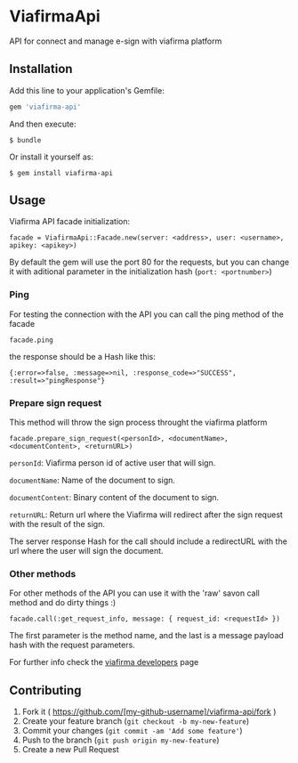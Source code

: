 # ViafirmaApi

API for connect and manage e-sign with viafirma platform

## Installation

Add this line to your application's Gemfile:

```ruby
gem 'viafirma-api'
```

And then execute:

    $ bundle

Or install it yourself as:

    $ gem install viafirma-api

## Usage

Viafirma API facade initialization:

    facade = ViafirmaApi::Facade.new(server: <address>, user: <username>, apikey: <apikey>)
    
By default the gem will use the port 80 for the requests, but you can change it with aditional parameter in the initialization hash (`port: <portnumber>`)

### Ping
For testing the connection with the API you can call the ping method of the facade

    facade.ping
the response should be a Hash like this:

    {:error=>false, :message=>nil, :response_code=>"SUCCESS", :result=>"pingResponse"}

### Prepare sign request
This method will throw the sign process throught the viafirma platform

    facade.prepare_sign_request(<personId>, <documentName>, <documentContent>, <returnURL>)

`personId`: Viafirma person id of active user that will sign.

`documentName`: Name of the document to sign.

`documentContent`: Binary content of the document to sign.

`returnURL`: Return url where the Viafirma will redirect after the sign request with the result of the sign.

The server response Hash for the call should include a redirectURL with the url where the user will sign the document.

### Other methods

For other methods of the API you can use it with the 'raw' savon call method and do dirty things :)
    
    facade.call(:get_request_info, message: { request_id: <requestId> })
The first parameter is the method name, and the last is a message payload hash with the request parameters. 

For further info check the [viafirma developers](https://developers.viafirma.com/en) page

## Contributing

1. Fork it ( https://github.com/[my-github-username]/viafirma-api/fork )
2. Create your feature branch (`git checkout -b my-new-feature`)
3. Commit your changes (`git commit -am 'Add some feature'`)
4. Push to the branch (`git push origin my-new-feature`)
5. Create a new Pull Request
